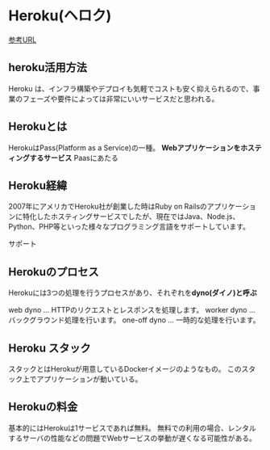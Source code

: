 # Heroku(ヘロク)

[参考URL](https://blog.proglus.jp/4289/)

## heroku活用方法

Heroku は、インフラ構築やデプロイも気軽でコストも安く抑えられるので、事業のフェーズや要件によっては非常にいいサービスだと思われる。

## Herokuとは

HerokuはPass(Platform as a Service)の一種。
**Webアプリケーションをホスティングするサービス**
Paasにあたる

## Heroku経緯

2007年にアメリカでHeroku社が創業した時はRuby on Railsのアプリケーションに特化したホスティングサービスでしたが、現在ではJava、Node.js、Python、PHP等といった様々なプログラミング言語をサポートしています。

サポート

## Herokuのプロセス

Herokuには3つの処理を行うプロセスがあり、それぞれを**dyno(ダイノ)と呼ぶ**

web dyno ... HTTPのリクエストとレスポンスを処理します。
worker dyno ... バックグラウンド処理を行います。
one-off dyno ... 一時的な処理を行います。

## Heroku スタック

スタックとはHerokuが用意しているDockerイメージのようなもの。
このスタック上でアプリケーションが動いている。

## Herokuの料金

基本的にはHerokuは1サービスであれば無料。
無料での利用の場合、レンタルするサーバの性能などの問題でWebサービスの挙動が遅くなる可能性がある。